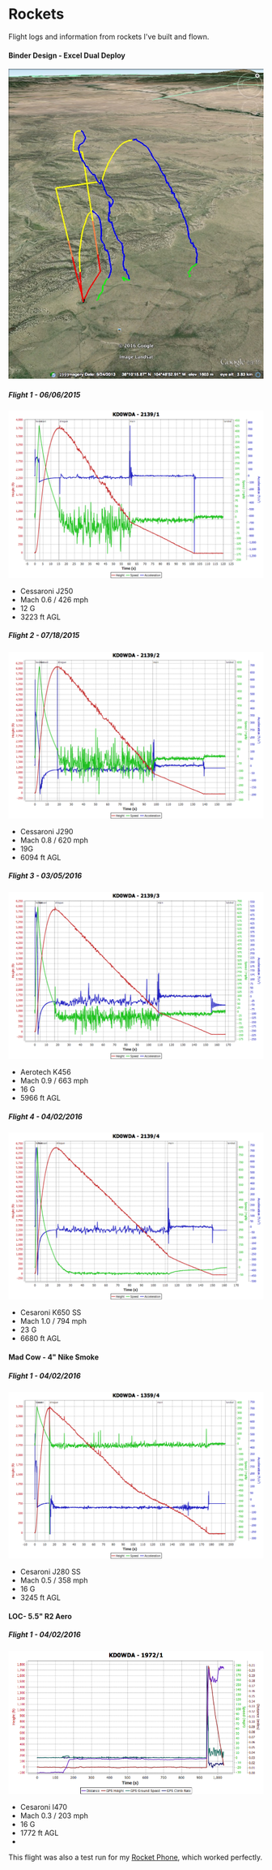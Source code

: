 # Rockets
Flight logs and information from rockets I've built and flown. 



#### Binder Design - Excel Dual Deploy

<img src="https://github.com/robderstadt/Rockets/blob/master/images/binder_excel_launches.jpg"/>

##### Flight 1 - 06/06/2015

 <img src="https://github.com/robderstadt/Rockets/blob/master/BinderDesign/ExcelDualDeploy/Flight1/Cessaroni-J250.png"/>

+ Cessaroni J250
+ Mach 0.6 / 426 mph
+ 12 G
+ 3223 ft AGL

#####  Flight 2 - 07/18/2015

 <img src="https://github.com/robderstadt/Rockets/blob/master/BinderDesign/ExcelDualDeploy/Flight2/Cessaroni-J295.png"/>

 + Cessaroni J290
 + Mach 0.8 / 620 mph
 + 19G
 + 6094 ft AGL

#####  Flight 3 - 03/05/2016

 <img src="https://github.com/robderstadt/Rockets/blob/master/BinderDesign/ExcelDualDeploy/Flight3/Aerotech-K456DM.png"/>

 + Aerotech K456
 + Mach 0.9 / 663 mph
 + 16 G
 + 5966 ft AGL
 
#####  Flight 4 - 04/02/2016

 <img src="https://github.com/robderstadt/Rockets/blob/master/BinderDesign/ExcelDualDeploy/Flight4/Cesaroni-K650-SS.png"/>

 + Cesaroni K650 SS
 + Mach 1.0 / 794 mph
 + 23 G
 + 6680 ft AGL

#### Mad Cow - 4" Nike Smoke

#####  Flight 1 - 04/02/2016

 <img src="https://github.com/robderstadt/Rockets/blob/master/MadCow/NikeSmoke4/Flight1/Cesaroni-J280-SS.png"/>

 + Cesaroni J280 SS
 + Mach 0.5 / 358 mph
 + 16 G
 + 3245 ft AGL

#### LOC- 5.5" R2 Aero

#####  Flight 1 - 04/02/2016

 <img src="https://github.com/robderstadt/Rockets/blob/master/LOC/R2-Aero/Flight1/Cesaroni-I470.png"/>

 + Cesaroni I470
 + Mach 0.3 / 203 mph
 + 16 G
 + 1772 ft AGL
 + 
 
This flight was also a test run for my <a href="https://github.com/robderstadt/RocketPhone">Rocket Phone</a>, which worked perfectly. 
